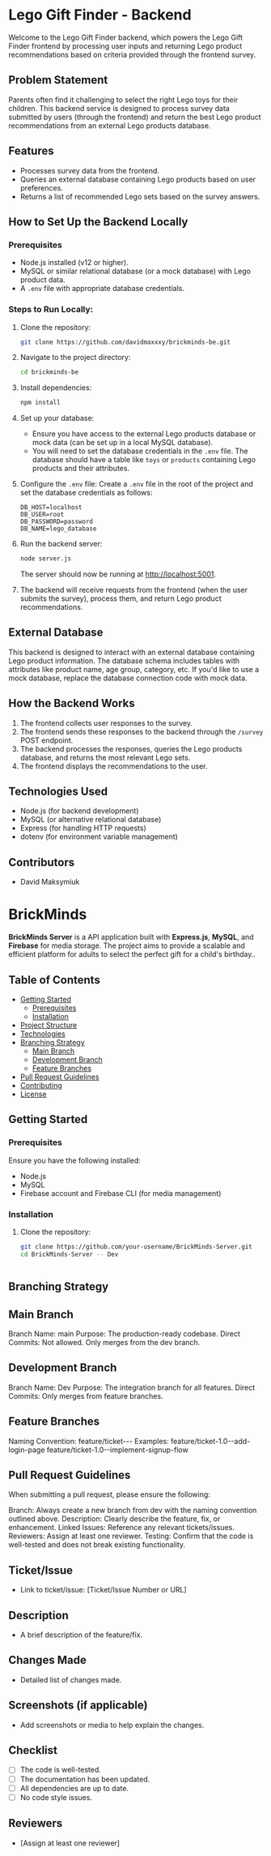  # Lego Gift Finder - Backend

  Welcome to the Lego Gift Finder backend, which powers the Lego Gift Finder frontend by processing user inputs and returning Lego product recommendations based on criteria provided through the frontend survey.

  ## Problem Statement
  Parents often find it challenging to select the right Lego toys for their children. This backend service is designed to process survey data submitted by users (through the frontend) and return the best Lego product recommendations from an external Lego products database.

  ## Features
  - Processes survey data from the frontend.
  - Queries an external database containing Lego products based on user preferences.
  - Returns a list of recommended Lego sets based on the survey answers.

  ## How to Set Up the Backend Locally

  ### Prerequisites
  - Node.js installed (v12 or higher).
  - MySQL or similar relational database (or a mock database) with Lego product data.
  - A `.env` file with appropriate database credentials.

  ### Steps to Run Locally:
  1. Clone the repository:
     ```bash
     git clone https://github.com/davidmaxxxy/brickminds-be.git
     ```

  2. Navigate to the project directory:
     ```bash
     cd brickminds-be
     ```

  3. Install dependencies:
     ```bash
     npm install
     ```

  4. Set up your database:
     - Ensure you have access to the external Lego products database or mock data (can be set up in a local MySQL database).
     - You will need to set the database credentials in the `.env` file. The database should have a table like `toys` or `products` containing Lego products and their attributes.

  5. Configure the `.env` file:
     Create a `.env` file in the root of the project and set the database credentials as follows:
     ```env
     DB_HOST=localhost
     DB_USER=root
     DB_PASSWORD=password
     DB_NAME=lego_database
     ```

  6. Run the backend server:
     ```bash
     node server.js
     ```

     The server should now be running at [http://localhost:5001](http://localhost:5001).

  7. The backend will receive requests from the frontend (when the user submits the survey), process them, and return Lego product recommendations.


  ## External Database
  This backend is designed to interact with an external database containing Lego product information. The database schema includes tables with attributes like product name, age group, category, etc. If you'd like to use a mock database, replace the database connection code with mock data.

  ## How the Backend Works
  1. The frontend collects user responses to the survey.
  2. The frontend sends these responses to the backend through the `/survey` POST endpoint.
  3. The backend processes the responses, queries the Lego products database, and returns the most relevant Lego sets.
  4. The frontend displays the recommendations to the user.

  ## Technologies Used
  - Node.js (for backend development)
  - MySQL (or alternative relational database)
  - Express (for handling HTTP requests)
  - dotenv (for environment variable management)

  ## Contributors
  - David Maksymiuk

# BrickMinds

**BrickMinds Server** is a API application built with **Express.js**, **MySQL**, and **Firebase** for media storage. The project aims to provide a scalable and efficient platform for adults to  select the perfect gift for a child's birthday..

## Table of Contents

- [Getting Started](#getting-started)
  - [Prerequisites](#prerequisites)
  - [Installation](#installation)
- [Project Structure](#project-structure)
- [Technologies](#technologies)
- [Branching Strategy](#branching-strategy)
  - [Main Branch](#main-branch)
  - [Development Branch](#development-branch)
  - [Feature Branches](#feature-branches)
- [Pull Request Guidelines](#pull-request-guidelines)
- [Contributing](#contributing)
- [License](#license)

## Getting Started

### Prerequisites

Ensure you have the following installed:

- Node.js
- MySQL
- Firebase account and Firebase CLI (for media management)

### Installation

1. Clone the repository:

   ```bash
   git clone https://github.com/your-username/BrickMinds-Server.git
   cd BrickMinds-Server -- Dev 



## Branching Strategy
## Main Branch

Branch Name: main
Purpose: The production-ready codebase.
Direct Commits: Not allowed. Only merges from the dev branch.


## Development Branch
Branch Name: Dev
Purpose: The integration branch for all features.
Direct Commits: Only merges from feature branches.


## Feature Branches
Naming Convention: feature/ticket-<version>--<feature-description>
Examples:
feature/ticket-1.0--add-login-page
feature/ticket-1.0--implement-signup-flow





## Pull Request Guidelines


When submitting a pull request, please ensure the following:

Branch: Always create a new branch from dev with the naming convention outlined above.
Description: Clearly describe the feature, fix, or enhancement.
Linked Issues: Reference any relevant tickets/issues.
Reviewers: Assign at least one reviewer.
Testing: Confirm that the code is well-tested and does not break existing functionality.

## Ticket/Issue

- Link to ticket/issue: [Ticket/Issue Number or URL]

## Description

- A brief description of the feature/fix.

## Changes Made

- Detailed list of changes made.

## Screenshots (if applicable)

- Add screenshots or media to help explain the changes.

## Checklist

- [ ] The code is well-tested.
- [ ] The documentation has been updated.
- [ ] All dependencies are up to date.
- [ ] No code style issues.

## Reviewers

- [Assign at least one reviewer]
